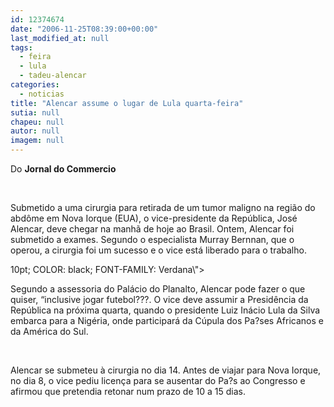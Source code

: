 ```yaml
---
id: 12374674
date: "2006-11-25T08:39:00+00:00"
last_modified_at: null
tags:
  - feira
  - lula
  - tadeu-alencar
categories:
  - noticias
title: "Alencar assume o lugar de Lula quarta-feira"
sutia: null
chapeu: null
autor: null
imagem: null
---
```

<p><P class=MsoNormal style=\"MARGIN: 0cm 0cm 0pt\"><SPAN style=\"FONT-SIZE: 10pt; COLOR: black; FONT-FAMILY: Verdana\"></SPAN></P></p>
<p><P class=MsoNormal style=\"MARGIN: 0cm 0cm 0pt\"><SPAN style=\"FONT-SIZE: 10pt; COLOR: black; FONT-FAMILY: Verdana\"><?xml:namespace prefix = o ns = \"urn:schemas-microsoft-com:office:office\" /><o:p>Do <STRONG>Jornal do Commercio</STRONG></o:p></SPAN></P></p>
<p><P class=MsoNormal style=\"MARGIN: 0cm 0cm 0pt\"><SPAN style=\"FONT-SIZE: 10pt; COLOR: black; FONT-FAMILY: Verdana\"><o:p>&nbsp;</o:p></SPAN></P></p>
<p><P class=MsoNormal style=\"MARGIN: 0cm 0cm 0pt\"><SPAN style=\"FONT-SIZE: 10pt; COLOR: black; FONT-FAMILY: Verdana\">Submetido a uma cirurgia para retirada de um tumor maligno na região do abdôme <?xml:namespace prefix = st1 ns = \"urn:schemas-microsoft-com:office:smarttags\" /><st1:PersonName w:st=\"on\" ProductID=\"em Nova Iorque\">em Nova Iorque</st1:PersonName> (EUA), o vice-presidente da República, José Alencar, deve chegar na manhã de hoje ao Brasil. Ontem, Alencar foi submetido a exames. Segundo o especialista Murray Bernnan, que o operou, a cirurgia foi um sucesso e o vice está liberado para o trabalho. <o:p></o:p></SPAN></P></p>
<p><P class=MsoNormal style=\"MARGIN: 0cm 0cm 0pt\"><SPAN style=\"FONT-SIZE:</p>
<p> 10pt; COLOR: black; FONT-FAMILY: Verdana\"><o:p>&nbsp;</o:p></SPAN></P></p>
<p><P class=MsoNormal style=\"MARGIN: 0cm 0cm 0pt\"><SPAN style=\"FONT-SIZE: 10pt; COLOR: black; FONT-FAMILY: Verdana\">Segundo a assessoria do Palácio do Planalto, Alencar pode fazer o que quiser, “inclusive jogar futebol???. O vice deve assumir a Presidência da República na próxima quarta, quando o presidente Luiz Inácio Lula da Silva embarca para a Nigéria, onde participará da Cúpula dos Pa?ses Africanos e da América do Sul. <o:p></o:p></SPAN></P></p>
<p><P class=MsoNormal style=\"MARGIN: 0cm 0cm 0pt\"><SPAN style=\"FONT-SIZE: 10pt; COLOR: black; FONT-FAMILY: Verdana\"><o:p>&nbsp;</o:p></SPAN></P></p>
<p><P class=MsoNormal style=\"MARGIN: 0cm 0cm 0pt\"><SPAN style=\"FONT-SIZE: 10pt; COLOR: black; FONT-FAMILY: Verdana\">Alencar se submeteu à cirurgia no dia 14. Antes de viajar para Nova Iorque, no dia 8, o vice pediu licença para se ausentar do Pa?s ao Congresso e afirmou que pretendia retonar num prazo de <st1:metricconverter w:st=\"on\" ProductID=\"10 a\">10 a</st1:metricconverter> 15 dias. </SPAN></P> </p>
